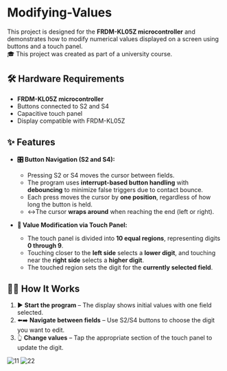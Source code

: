 # Modifying-Values

This project is designed for the **FRDM-KL05Z microcontroller** and demonstrates how to modify numerical values displayed on a screen using buttons and a touch panel.  
🎓 This project was created as part of a university course.

## 🛠️ Hardware Requirements

- **FRDM-KL05Z microcontroller**
- Buttons connected to S2 and S4
- Capacitive touch panel
- Display compatible with FRDM-KL05Z

## ✨ Features

- **🎛️ Button Navigation (S2 and S4):**
  - Pressing S2 or S4 moves the cursor between fields.
  - The program uses **interrupt-based button handling** with **debouncing** to minimize false triggers due to contact bounce.
  - Each press moves the cursor by **one position**, regardless of how long the button is held.
  - ↔The cursor **wraps around** when reaching the end (left or right).

- **📲 Value Modification via Touch Panel:**
  - The touch panel is divided into **10 equal regions**, representing digits **0 through 9**.
  - Touching closer to the **left side** selects a **lower digit**, and touching near the **right side** selects a **higher digit**.
  - The touched region sets the digit for the **currently selected field**.

## 🧑‍💻 How It Works

1. ▶️ **Start the program** – The display shows initial values with one field selected.
2. ⬅️➡️ **Navigate between fields** – Use S2/S4 buttons to choose the digit you want to edit.
3. 👆 **Change values** – Tap the appropriate section of the touch panel to update the digit.

![11](https://github.com/user-attachments/assets/39df3fa9-7823-4166-a332-896fc26c3838)
![22](https://github.com/user-attachments/assets/dedaf881-7d01-465a-8717-ec63f5288f5d)
